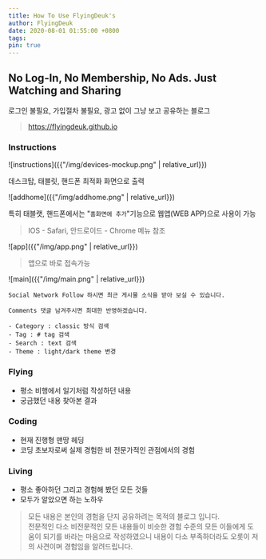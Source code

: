```yaml
---
title: How To Use FlyingDeuk's
author: FlyingDeuk
date: 2020-08-01 01:55:00 +0800
tags:
pin: true
---
```



## No Log-In, No Membership, No Ads. Just Watching and Sharing
로그인 불필요, 가입절차 불필요, 광고 없이 그냥 보고 공유하는 블로그

> <https://flyingdeuk.github.io>

### Instructions

![instructions]({{"/img/devices-mockup.png" | relative_url}})

데스크탑, 태블릿, 핸드폰 최적화 화면으로 출력

![addhome]({{"/img/addhome.png" | relative_url}})

특히 태블랫, 핸드폰에서는 "`홈화면에 추가`"기능으로 웹앱(WEB APP)으로 사용이 가능
> IOS - Safari, 안드로이드 - Chrome 메뉴 참조

![app]({{"/img/app.png" | relative_url}})

> 앱으로 바로 접속가능

![main]({{"/img/main.png" | relative_url}})

`Social Network Follow 하시면 최근 게시물 소식을 받아 보실 수 있습니다.`

`Comments 댓글 남겨주시면 최대한 반영하겠습니다. `

```
- Category : classic 방식 검색
- Tag : # tag 검색
- Search : text 검색
- Theme : light/dark theme 변경
```

### Flying
* 평소 비행에서 일기처럼 작성하던 내용
* 궁금했던 내용 찾아본 결과

### Coding
* 현재 진행형 맨땅 헤딩
* 코딩 초보자로써 실제 경험한 비 전문가적인 관점에서의 경험

### Living
* 평소 좋아하던 그리고 경험해 봤던 모든 것들
* 모두가 알았으면 하는 노하우

> 모든 내용은 본인의 경험을 단지 공유하려는 목적의 블로그 입니다.<br>
전문적인 다소 비전문적인 모든 내용들이 비슷한 경험 수준의 모든 이들에게 도움이 되기를 바라는 마음으로 작성하였으니 내용이 다소 부족하더라도 오롯이 저의 사견이며 경험임을 알려드립니다.

